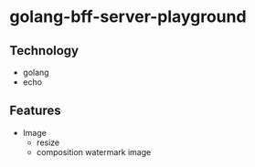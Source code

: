 # golang-bff-server-playground


## Technology

- golang
- echo


## Features

- Image
    - resize
    - composition watermark image
